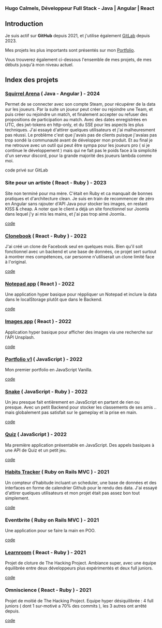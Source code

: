 <h3>Hugo Calmels, Développeur Full Stack - Java | Angular | React</h3>

## Introduction
Je suis actif sur **GitHub** depuis 2021, et j'utilise également [GitLab](https://gitlab.com/hugocalmels) depuis 2023.

Mes projets les plus importants sont présentés sur mon [Portfolio](https://hugo-calmels.fr/).

Vous trouverez également ci-dessous l'ensemble de mes projets, de mes débuts jusqu'à mon niveau actuel.

## Index des projets
### [Squirrel Arena](https://app.dota-arena.fr/) ( Java - Angular ) - 2024
  Permet de se connecter avec son compte Steam, pour récupérer de la data sur les joueurs. Par la suite un joueur peut créer ou rejoindre une Team, et puis créer ou rejoindre un match, et finalement accepter ou refuser des propositions de participation au match. Avec des dates enregistrées en UTC, des jwt-tokens en http-only, et du SSE pour les aspects les plus techniques. J'ai essayé d'attirer quelques utilisateurs et j'ai malheuresment pas réussi. Le problème c'est que j'avais pas de clients puisque j'avaias pas trop sondé la communauté avant de développer mon produit. Et au final je me retrouve avec un outil qui peut être sympa pour les joueurs pro ( si je continue le développement ) mais qui ne fait pas le poids face à la simplicité d'un serveur discord, pour la grande majorité des joueurs lambda comme moi.

  code privé sur GitLab

### Site pour un artiste ( React - Ruby ) - 2023
  Site non terminé pour ma mère. C'était en Ruby et ca manquait de bonnes pratiques et d'architecture clean. Je suis en train de recommencer de zéro en Angular sans rajouter d'API Java pour stocker les images, en restant KISS & cheap. A noter que le client a déjà un site fonctionnel sur Joomla dans lequel j'y ai mis les mains, et j'ai pas trop aimé Joomla.. 
  
  [code](https://github.com/HugoCalmels/blog)

### [Clonebook](https://clonebook-super.netlify.app/) ( React - Ruby ) - 2022
  J'ai créé un clone de Facebook seul en quelques mois. Bien qu'il soit fonctionnel avec un backend et une base de données, ce projet sert surtout à montrer mes compétences, car personne n'utiliserait un clone limité face à l'original.
  
[code](https://github.com/HugoCalmels/react-social-network-redux)

### [Notepad app](https://notepad-plus.netlify.app/) ( React ) - 2022
  Une application hyper basique pour réppliquer un Notepad et inclure la data dans le localStorage plutôt que dans le Backend.
  
[code](https://github.com/HugoCalmels/react-social-network-redux)

### [Images app](https://image-app-plus.netlify.app) ( React ) - 2022
  Application hyper basique pour afficher des images via une recherche sur l'API Unsplash.
  
[code](https://github.com/HugoCalmels/react-images-app)

### [Portfolio v1](https://portofolio-hugo-calmels.netlify.app) ( JavaScript ) - 2022
  Mon premier portfolio en JavaScript Vanilla.
  
[code](https://github.com/HugoCalmels/JS_Portofolio)

### [Snake](https://snake-plus.netlify.app/) ( JavaScript - Ruby ) - 2022
  Un jeu presque fait entièrement en JavaScript en partant de rien ou presque. Avec un petit Backend pour stocker les classements de ses amis .. mais globalement pas satisfait sur le gameplay et la prise en main.
  
[code](https://github.com/HugoCalmels/JS_Snake)

### [Quiz](https://quizz-js-plus.netlify.app/) ( JavaScript ) - 2022
  Ma première application présentable en JavaScript. Des appels basiques à une API de Quiz et un petit jeu.
  
[code](https://github.com/HugoCalmels/JS_Quizz)

### [Habits Tracker](https://habits-tracker-plus.herokuapp.com/) ( Ruby on Rails MVC ) - 2021
  Un compteur d'habitude incluant un scheduler, une base de données et des interfaces en forme de calendrier Github pour le rendu des data. J'ai essayé d'attirer quelques utilisateurs et mon projet était pas assez bon tout simplement.
  
[code](https://github.com/HugoCalmels/JS_Quizz)

### Eventbrite ( Ruby on Rails MVC ) - 2021
  Une application pour se faire la main en POO.
  
[code](https://github.com/HugoCalmels/RailsIntermediate_Eventbrite)

### [Learnroom](https://learnroom-v2.netlify.app/) ( React - Ruby ) - 2021
  Projet de cloture de The Hacking Project. Ambiance super, avec une équipe équilibrée entre deux développeurs plus expérimentés et deux full juniors.
  
[code](https://github.com/HugoCalmels/front-learn-room)

### Omniscience ( React - Ruby ) - 2021
  Projet de moitié de The Hacking Project. Equipe hyper désiquilibrée : 4 full juniors ( dont 1 sur-motivé a 70% des commits ), les 3 autres ont arrêté depuis.
  
[code](https://github.com/HugoCalmels/Omniscience)


